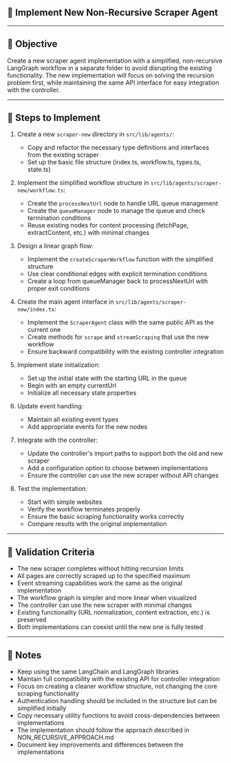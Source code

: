 ## 🧩 Implement New Non-Recursive Scraper Agent

---

## 🎯 Objective
Create a new scraper agent implementation with a simplified, non-recursive LangGraph workflow in a separate folder to avoid disrupting the existing functionality. The new implementation will focus on solving the recursion problem first, while maintaining the same API interface for easy integration with the controller.

---

## 🔧 Steps to Implement

1. Create a new `scraper-new` directory in `src/lib/agents/`:
   - Copy and refactor the necessary type definitions and interfaces from the existing scraper
   - Set up the basic file structure (index.ts, workflow.ts, types.ts, state.ts)

2. Implement the simplified workflow structure in `src/lib/agents/scraper-new/workflow.ts`:
   - Create the `processNextUrl` node to handle URL queue management
   - Create the `queueManager` node to manage the queue and check termination conditions
   - Reuse existing nodes for content processing (fetchPage, extractContent, etc.) with minimal changes

3. Design a linear graph flow:
   - Implement the `createScraperWorkflow` function with the simplified structure
   - Use clear conditional edges with explicit termination conditions
   - Create a loop from queueManager back to processNextUrl with proper exit conditions

4. Create the main agent interface in `src/lib/agents/scraper-new/index.ts`:
   - Implement the `ScraperAgent` class with the same public API as the current one
   - Create methods for `scrape` and `streamScraping` that use the new workflow
   - Ensure backward compatibility with the existing controller integration

5. Implement state initialization:
   - Set up the initial state with the starting URL in the queue
   - Begin with an empty currentUrl
   - Initialize all necessary state properties

6. Update event handling:
   - Maintain all existing event types
   - Add appropriate events for the new nodes

7. Integrate with the controller:
   - Update the controller's import paths to support both the old and new scraper
   - Add a configuration option to choose between implementations
   - Ensure the controller can use the new scraper without API changes

8. Test the implementation:
   - Start with simple websites
   - Verify the workflow terminates properly
   - Ensure the basic scraping functionality works correctly
   - Compare results with the original implementation

---

## 🧪 Validation Criteria

- The new scraper completes without hitting recursion limits
- All pages are correctly scraped up to the specified maximum
- Event streaming capabilities work the same as the original implementation
- The workflow graph is simpler and more linear when visualized
- The controller can use the new scraper with minimal changes
- Existing functionality (URL normalization, content extraction, etc.) is preserved
- Both implementations can coexist until the new one is fully tested

---

## 📝 Notes

- Keep using the same LangChain and LangGraph libraries
- Maintain full compatibility with the existing API for controller integration
- Focus on creating a cleaner workflow structure, not changing the core scraping functionality
- Authentication handling should be included in the structure but can be simplified initially
- Copy necessary utility functions to avoid cross-dependencies between implementations
- The implementation should follow the approach described in NON_RECURSIVE_APPROACH.md
- Document key improvements and differences between the implementations 